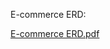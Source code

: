E-commerce ERD:

[E-commerce ERD.pdf](https://github.com/Haber7/E-commerce/files/7615939/E-commerce.ERD.pdf)
